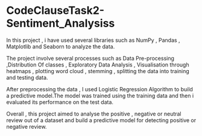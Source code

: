 # CodeClauseTask2-Sentiment_Analysiss
  In this project , i have used several libraries such as NumPy , Pandas , Matplotlib and Seaborn to analyze the data.

The project involve several processes such as Data Pre-processing ,Distribution Of classes , Exploratory Data Analysis , Visualisation through heatmaps , plotting word cloud , stemming , splitting the data into training and testing data.

After preprocessing the data , I used Logistic Regression Algorithm to build a predictive model.The model was trained using the training data and then i evaluated its performance on the test data.

Overall , this project aimed to analyse the positive , negative or neutral review out of a dataset and build a predictive model for detecting positive or negative review.
